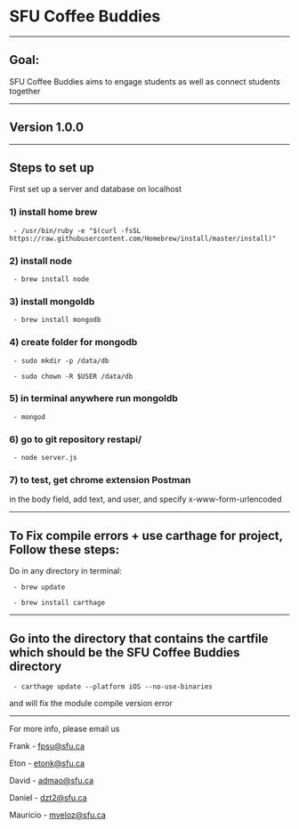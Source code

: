 # SFU Coffee Buddies #

----------------------------------------------------------------------------
## Goal: ##
SFU Coffee Buddies aims to engage students as well as connect students together

----------------------------------------------------------------------------
## Version 1.0.0 ##

----------------------------------------------------------------------------
## Steps to set up ##

First set up a server and database on localhost

### 1) install home brew ###

     - /usr/bin/ruby -e "$(curl -fsSL https://raw.githubusercontent.com/Homebrew/install/master/install)"

### 2) install node ###

     - brew install node

### 3) install mongoldb ###

     - brew install mongodb

### 4) create folder for mongodb ###

     - sudo mkdir -p /data/db

     - sudo chown -R $USER /data/db

### 5) in terminal anywhere run mongoldb ###

     - mongod

### 6) go to git repository restapi/ ###

     - node server.js

### 7) to test, get chrome extension Postman ###
in the body field,
add text, and user, and specify x-www-form-urlencoded

--------------------------------------------------------------------------------------
## To Fix compile errors + use carthage for project, Follow these steps: ##

Do in any directory in terminal:

     - brew update

     - brew install carthage
-------------------------------------------------------------------------------------
## Go into the directory that contains the cartfile which should be the SFU Coffee Buddies directory ##

     - carthage update --platform iOS --no-use-binaries

and will fix the module compile version error

-------------------------------------------------------------------------------------
For more info, please email us

Frank - fpsu@sfu.ca

Eton - etonk@sfu.ca

David - admao@sfu.ca

Daniel - dzt2@sfu.ca

Mauricio - mveloz@sfu.ca